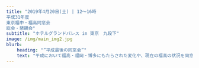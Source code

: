 ```yaml
---
title: "2019年4月20日(土) | 12〜16時
平成31年度
東京福中・福高同窓会
総会・懇親会"
subtitle: "ホテルグランドパレス in 東京　九段下"
image: /img/main_img2.jpg
blurb:
    heading: "”平成最後の同窓会”"
    text: "平成において福高・福岡・博多にもたらされた変化や、現在の福高の状況を同窓会参加者の各世代に提供し、参加者が過ごした平成の時代を振り返るとともに、世代間の交流のきっかけとしたい"
---
```


